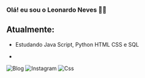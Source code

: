 ### Olá! eu sou o Leonardo Neves ✌🏼
## Atualmente:
- Estudando Java Script, Python HTML CSS e SQL

- 
![Blog](https://img.shields.io/website-up-down-green-red/http/monip.org.svg)
![Instagram](https://img.shields.io/badge/Instagram-E4405F?style=for-the-badge&logo=instagram&logoColor=white)
![Css](https://img.shields.io/badge/CSS-239120?&style=for-the-badge&logo=css3&logoColor=white)


